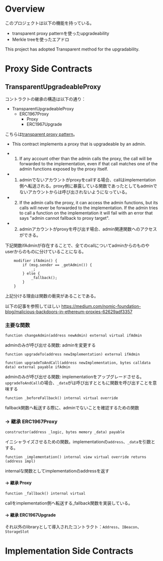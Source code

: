 # Overview
このプロジェクトは以下の機能を持っている。
- transparent proxy patternを使ったupgradeability
- Merkle treeを使ったエアドロ


This project has adopted Transparent method for the upgradability.


# Proxy Side Contracts

## TransparentUpgradeableProxy
コントラクトの継承の構造は以下の通り：

- TransparentUpgradeableProxy
  - ERC1967Proxy
    - Proxy
    - ERC1967Upgrade

こちらは[transparent proxy pattern](https://blog.openzeppelin.com/the-transparent-proxy-pattern/)。 
- This contract implements a proxy that is upgradeable by an admin. 
- 1. If any account other than the admin calls the proxy, the call will be forwarded to the implementation, even if that call matches one of the admin functions exposed by the proxy itself.
- 1. adminでないアカウントがproxyをcallする場合、callはimplementation側へ転送される。proxy側に暴露している関数であったとしてもadminでないアカウントからは呼び出されないようになっている。

- 2. If the admin calls the proxy, it can access the admin functions, but its calls will never be forwarded to the
implementation. If the admin tries to call a function on the implementation it will fail with an error that says "admin cannot fallback to proxy target".
- 2. adminアカウントがproxyを呼び出す場合、admin関連関数へのアクセスができる。

下記関数ifAdminが存在することで、全てのcallについてadminからのものやuserからのものに分けていることになる。

``` 
    modifier ifAdmin() {
        if (msg.sender == _getAdmin()) {
            _;
        } else {
            _fallback();
        }
    }
```

上記分ける理由は関数の衝突があることである。

以下の記事を参照してほしい
https://medium.com/nomic-foundation-blog/malicious-backdoors-in-ethereum-proxies-62629adf3357
### 主要な関数
```
function changeAdmin(address newAdmin) external virtual ifAdmin
```
adminのみが呼び出せる関数: adminを変更する
```
function upgradeTo(address newImplementation) external ifAdmin 
```
```
function upgradeToAndCall(address newImplementation, bytes calldata data) external payable ifAdmin 
```
adminのみが呼び出せる関数: implementationをアップグレードさせる。`upgradeToAndCall`の場合、`_data`がは呼び出すとともに関数を呼び出すことを意味する
```
function _beforeFallback() internal virtual override
```
fallback関数へ転送する際に、adminでないことを確認するための関数

### -> 継承 ERC1967Proxy
```
constructor(address _logic, bytes memory _data) payable
```
イニシャライズさせるための関数。implementationの`address`、`_data`を引数とする。
```
function _implementation() internal view virtual override returns (address impl) 
```
internalな関数としてimplementationのaddressを返す

#### -> 継承 Proxy
```
function _fallback() internal virtual
```
callをimplementation側へ転送する_fallback関数を実装している。

#### -> 継承 ERC1967Upgrade

それ以外のlibraryとして導入されたコントラクト：`Address`、`IBeacon`、`StorageSlot`


# Implementation Side Contracts


